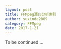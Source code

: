 ```yaml
---
layout: post
title: FFMpeg源码分析索引
author: suxinde2009
category: FFMpeg
date: 2017-1-21
---
```


To be continued ...
